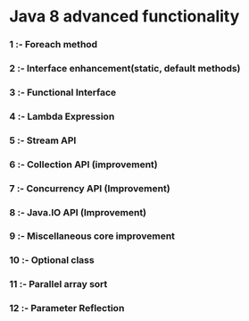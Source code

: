# Java 8 advanced functionality 
### 1 :- Foreach method
### 2 :- Interface enhancement(static, default methods) 
### 3 :- Functional Interface
### 4 :- Lambda Expression
### 5 :- Stream API
### 6 :- Collection API (improvement)
### 7 :- Concurrency API (Improvement)
### 8 :- Java.IO API (Improvement)
### 9 :- Miscellaneous core improvement
### 10 :- Optional class 
### 11 :- Parallel array sort
### 12 :- Parameter Reflection
